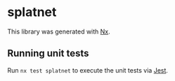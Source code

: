 # splatnet

This library was generated with [Nx](https://nx.dev).

## Running unit tests

Run `nx test splatnet` to execute the unit tests via [Jest](https://jestjs.io).
